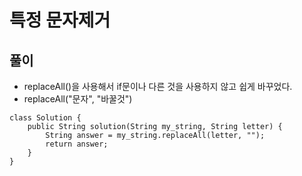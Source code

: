 # 특정 문자제거

## 풀이
* replaceAll()을 사용해서 if문이나 다른 것을 사용하지 않고 쉽게 바꾸었다.
* replaceAll("문자", "바꿀것")
```
class Solution {
    public String solution(String my_string, String letter) {
        String answer = my_string.replaceAll(letter, "");
        return answer;
    }
}
```
